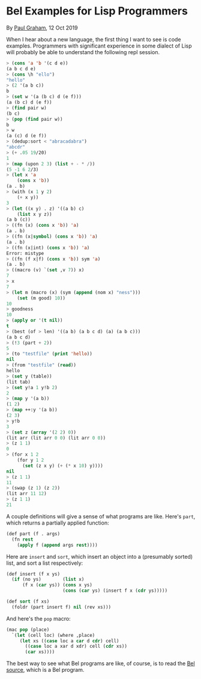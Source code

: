 # Bel Examples for Lisp Programmers
By [Paul Graham](https://sep.yimg.com/ty/cdn/paulgraham/belexamples.txt?t=1570993483&), 12 Oct 2019


When I hear about a new language, the first thing I want to see is
code examples. Programmers with significant experience in some dialect
of Lisp will probably be able to understand the following repl session.

```lisp
> (cons 'a 'b '(c d e))
(a b c d e)
> (cons \h "ello")
"hello"
> (2 '(a b c))
b
> (set w '(a (b c) d (e f)))
(a (b c) d (e f))
> (find pair w)
(b c)
> (pop (find pair w))
b
> w
(a (c) d (e f))
> (dedup:sort < "abracadabra")
"abcdr"
> (+ .05 19/20)
1
> (map (upon 2 3) (list + - * /))
(5 -1 6 2/3)
> (let x 'a
    (cons x 'b))
(a . b)
> (with (x 1 y 2) 
    (+ x y))
3
> (let ((x y) . z) '((a b) c)
    (list x y z))
(a b (c))
> ((fn (x) (cons x 'b)) 'a)
(a . b)
> ((fn (x|symbol) (cons x 'b)) 'a)
(a . b)
> ((fn (x|int) (cons x 'b)) 'a)
Error: mistype
> ((fn (f x|f) (cons x 'b)) sym 'a)
(a . b)
> ((macro (v) `(set ,v 7)) x)
7
> x
7
> (let m (macro (x) (sym (append (nom x) "ness")))
    (set (m good) 10))
10
> goodness
10
> (apply or '(t nil))
t
> (best (of > len) '((a b) (a b c d) (a) (a b c)))
(a b c d)
> (!3 (part + 2))
5
> (to "testfile" (print 'hello))
nil
> (from "testfile" (read))
hello
> (set y (table))
(lit tab)
> (set y!a 1 y!b 2)
2
> (map y '(a b))
(1 2)
> (map ++:y '(a b))
(2 3)
> y!b
3
> (set z (array '(2 2) 0))
(lit arr (lit arr 0 0) (lit arr 0 0))
> (z 1 1)
0
> (for x 1 2 
    (for y 1 2 
      (set (z x y) (+ (* x 10) y))))
nil
> (z 1 1)
11
> (swap (z 1) (z 2))
(lit arr 11 12)
> (z 1 1)
21
```

A couple definitions will give a sense of what programs are like.
Here's `part`, which returns a partially applied function:

```lisp
(def part (f . args)
  (fn rest
    (apply f (append args rest))))
```

Here are `insert` and `sort`, which insert an object into a (presumably 
sorted) list, and sort a list respectively:

```lisp
(def insert (f x ys)
  (if (no ys)        (list x)
      (f x (car ys)) (cons x ys)
                     (cons (car ys) (insert f x (cdr ys)))))

(def sort (f xs)
  (foldr (part insert f) nil (rev xs)))
```

And here's the `pop` macro:

```lisp
(mac pop (place)
  `(let (cell loc) (where ,place)
     (let xs ((case loc a car d cdr) cell)
       ((case loc a xar d xdr) cell (cdr xs))
       (car xs))))
```

The best way to see what Bel programs are like, of course, is to read
the [Bel source](./bel.bel.lisp), which is a Bel program.
